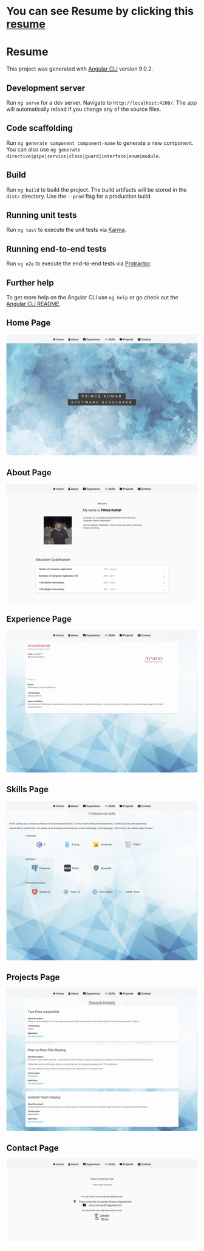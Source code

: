 # You can see Resume by clicking this [resume](https://resume-29376.web.app/home)

# Resume

This project was generated with [Angular CLI](https://github.com/angular/angular-cli) version 9.0.2.

## Development server

Run `ng serve` for a dev server. Navigate to `http://localhost:4200/`. The app will automatically reload if you change any of the source files.

## Code scaffolding

Run `ng generate component component-name` to generate a new component. You can also use `ng generate directive|pipe|service|class|guard|interface|enum|module`.

## Build

Run `ng build` to build the project. The build artifacts will be stored in the `dist/` directory. Use the `--prod` flag for a production build.

## Running unit tests

Run `ng test` to execute the unit tests via [Karma](https://karma-runner.github.io).

## Running end-to-end tests

Run `ng e2e` to execute the end-to-end tests via [Protractor](http://www.protractortest.org/).

## Further help

To get more help on the Angular CLI use `ng help` or go check out the [Angular CLI README](https://github.com/angular/angular-cli/blob/master/README.md).

## Home Page 

![alt text](https://github.com/prince267/pucsd2020-pp/blob/master/resume/src/assets/readmeImages/home.png)

## About Page 

![alt text](https://github.com/prince267/pucsd2020-pp/blob/master/resume/src/assets/readmeImages/about-me.png)

## Experience Page 

![alt text](https://github.com/prince267/pucsd2020-pp/blob/master/resume/src/assets/readmeImages/experience.png)

## Skills Page 

![alt text](https://github.com/prince267/pucsd2020-pp/blob/master/resume/src/assets/readmeImages/skills.png)

## Projects Page 

![alt text](https://github.com/prince267/pucsd2020-pp/blob/master/resume/src/assets/readmeImages/projects.png)

## Contact Page 

![alt text](https://github.com/prince267/pucsd2020-pp/blob/master/resume/src/assets/readmeImages/contact.png)




